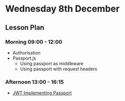 # Wednesday 8th December

## Lesson Plan

### Morning 09:00 - 12:00

+ Authorisation
+ Passport.js
  + Using passport as middleware
  + Using passport with request headers

### Afternoon 13:00 - 16:15

+ [JWT Implementing Passport](https://github.com/GillesDCI/jwt-passport-assignment)
